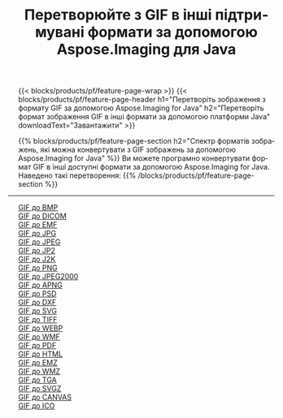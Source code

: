﻿---
title: Перетворюйте з GIF в інші підтримувані формати за допомогою Aspose.Imaging для Java 
weight: 3920
url: /uk/java/conversion/from/gif 
lang: uk
langdirlevel: 2
locales: zh-hans,ja,it,ru,de,es,fr,nl,id,lt,pl,pt,vi,tr,ko,zh-hant,ar,hi,th,sv,cs,uk,he
description: Aspose.Imaging може легко конвертувати з GIF в інші формати за допомогою платформи Java
---

{{< blocks/products/pf/feature-page-wrap >}}
{{< blocks/products/pf/feature-page-header h1="Перетворіть зображення з формату GIF за допомогою Aspose.Imaging for Java" h2="Перетворіть формат зображення GIF в інші формати за допомогою платформи Java" downloadText="Завантажити" >}}


{{% blocks/products/pf/feature-page-section  h2="Спектр форматів зображень, які можна конвертувати з GIF зображень за допомогою Aspose.Imaging for Java" %}}
Ви можете програмно конвертувати формат GIF в інші доступні формати за допомогою
Aspose.Imaging for Java.
<br/>
Наведено такі перетворення:
{{% /blocks/products/pf/feature-page-section %}}
<div class="container-fluid productfamilypage bg-gray">
    <div class="convertypes bg-gray agp-content section">
        <div class="container">
		<hr style="margin-left:-20px;"/>
		<div class="row other-converters">
		    <div class='col-md-2 other-converter remove-lp remove-rp'><a href="/imaging/uk/java/conversion/gif-to-bmp" >GIF до BMP</a></div><div class='col-md-2 other-converter remove-lp remove-rp'><a href="/imaging/uk/java/conversion/gif-to-dicom" >GIF до DICOM</a></div><div class='col-md-2 other-converter remove-lp remove-rp'><a href="/imaging/uk/java/conversion/gif-to-emf" >GIF до EMF</a></div><div class='col-md-2 other-converter remove-lp remove-rp'><a href="/imaging/uk/java/conversion/gif-to-jpg" >GIF до JPG</a></div><div class='col-md-2 other-converter remove-lp remove-rp'><a href="/imaging/uk/java/conversion/gif-to-jpeg" >GIF до JPEG</a></div><div class='col-md-2 other-converter remove-lp remove-rp'><a href="/imaging/uk/java/conversion/gif-to-jp2" >GIF до JP2</a></div><div class='col-md-2 other-converter remove-lp remove-rp'><a href="/imaging/uk/java/conversion/gif-to-j2k" >GIF до J2K</a></div><div class='col-md-2 other-converter remove-lp remove-rp'><a href="/imaging/uk/java/conversion/gif-to-png" >GIF до PNG</a></div><div class='col-md-2 other-converter remove-lp remove-rp'><a href="/imaging/uk/java/conversion/gif-to-jpeg2000" >GIF до JPEG2000</a></div><div class='col-md-2 other-converter remove-lp remove-rp'><a href="/imaging/uk/java/conversion/gif-to-apng" >GIF до APNG</a></div><div class='col-md-2 other-converter remove-lp remove-rp'><a href="/imaging/uk/java/conversion/gif-to-psd" >GIF до PSD</a></div><div class='col-md-2 other-converter remove-lp remove-rp'><a href="/imaging/uk/java/conversion/gif-to-dxf" >GIF до DXF</a></div><div class='col-md-2 other-converter remove-lp remove-rp'><a href="/imaging/uk/java/conversion/gif-to-svg" >GIF до SVG</a></div><div class='col-md-2 other-converter remove-lp remove-rp'><a href="/imaging/uk/java/conversion/gif-to-tiff" >GIF до TIFF</a></div><div class='col-md-2 other-converter remove-lp remove-rp'><a href="/imaging/uk/java/conversion/gif-to-webp" >GIF до WEBP</a></div><div class='col-md-2 other-converter remove-lp remove-rp'><a href="/imaging/uk/java/conversion/gif-to-wmf" >GIF до WMF</a></div><div class='col-md-2 other-converter remove-lp remove-rp'><a href="/imaging/uk/java/conversion/gif-to-pdf" >GIF до PDF</a></div><div class='col-md-2 other-converter remove-lp remove-rp'><a href="/imaging/uk/java/conversion/gif-to-html" >GIF до HTML</a></div><div class='col-md-2 other-converter remove-lp remove-rp'><a href="/imaging/uk/java/conversion/gif-to-emz" >GIF до EMZ</a></div><div class='col-md-2 other-converter remove-lp remove-rp'><a href="/imaging/uk/java/conversion/gif-to-wmz" >GIF до WMZ</a></div><div class='col-md-2 other-converter remove-lp remove-rp'><a href="/imaging/uk/java/conversion/gif-to-tga" >GIF до TGA</a></div><div class='col-md-2 other-converter remove-lp remove-rp'><a href="/imaging/uk/java/conversion/gif-to-svgz" >GIF до SVGZ</a></div><div class='col-md-2 other-converter remove-lp remove-rp'><a href="/imaging/uk/java/conversion/gif-to-canvas" >GIF до CANVAS</a></div><div class='col-md-2 other-converter remove-lp remove-rp'><a href="/imaging/uk/java/conversion/gif-to-ico" >GIF до ICO</a></div>
                </div>
        </div>
    </div>
</div>
<br/>

